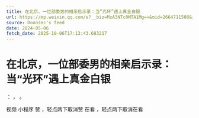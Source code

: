 ```yaml
---
title: 在北京，一位部委男的相亲启示录：当“光环”遇上真金白银
url: https://mp.weixin.qq.com/s?__biz=MzA3NTc0MTA1Mg==&mid=2664711508&idx=1&sn=66e6747d404f6ba2f2fd519a591794b3
source: Doonsec's feed
date: 2024-05-06
fetch_date: 2025-10-06T17:13:43.683217
---
```


# 在北京，一位部委男的相亲启示录：当“光环”遇上真金白银

：
，
。

视频
小程序
赞
，轻点两下取消赞
在看
，轻点两下取消在看